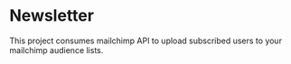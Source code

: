 # Newsletter
This project consumes mailchimp API to upload subscribed users to your mailchimp audience lists.
